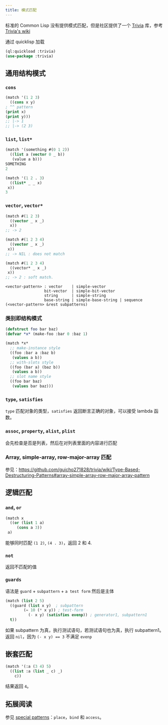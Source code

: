 ```yaml
---
title: 模式匹配
---
```


标准的 Common Lisp 没有提供模式匹配，但是社区提供了一个 [Trivia](https://github.com/guicho271828/trivia) 库，参考 [Trivia's wiki](https://github.com/guicho271828/trivia/wiki/What-is-pattern-matching%3F-Benefits%3F)

通过 quicklisp 加载
~~~lisp
(ql:quickload :trivia)
(use-package :trivia)
~~~

## 通用结构模式

### `cons`

~~~lisp
(match '(1 2 3)
  ((cons x y)
; ^^ pattern
(print x)
(print y)))
;; |-> 1
;; |-> (2 3)
~~~

### `list`, `list*`

~~~lisp
(match '(something #(0 1 2))
  ((list a (vector 0 _ b))
   (value a b)))
SOMETHING
2

(match '(1 2 . 3)
  ((list* _ _ x)
 x))
3
~~~

### `vector`, `vector*`

~~~lisp
(match #(1 2 3)
  ((vector _ x _)
  x))
;; -> 2

(match #(1 2 3 4)
  ((vector _ x _)
 x))
;; -> NIL : does not match

(match #(1 2 3 4)
  ((vector* _ x _)
 x))
;; -> 2 : soft match.
~~~
```
<vector-pattern> : vector    | simple-vector
                 bit-vector  | simple-bit-vector
                 string      | simple-string
                 base-string | simple-base-string | sequence
(<vector-pattern> &rest subpatterns)
```

### 类别即结构模式

~~~lisp
(defstruct foo bar baz)
(defvar *x* (make-foo :bar 0 :baz 1)

(match *x*
  ;; make-instance style
  ((foo :bar a :baz b)
   (values a b))
  ;; with-slots style
  ((foo (bar a) (baz b))
   (values a b))
  ;; slot name style
  ((foo bar baz)
   (values bar baz)))
~~~
### `type`, `satisfies`
`type` 匹配对象的类型，`satisfies` 返回断言正确的对象，可以接受 lambda 函数。

### `assoc`, `property`, `alist`, `plist`
会先检查是否是列表，然后在对列表里面的内容进行匹配

### Array, simple-array, row-major-array 匹配

参见：https://github.com/guicho271828/trivia/wiki/Type-Based-Destructuring-Patterns#array-simple-array-row-major-array-pattern

## 逻辑匹配

### `and`, `or`

~~~lisp
(match x
  ((or (list 1 a)
     (cons a 3))
 a)
~~~
能够同时匹配 `(1 2)`, `(4 . 3)`，返回 2 和 4.

### `not`

返回不匹配的值

### `guards`

语法是 `guard` + `subpattern` + `a test form` 然后是主体
~~~lisp
(match (list 2 5)
  ((guard (list x y)  ; subpattern
        (= 10 (* x y)) ; test-form
          (- x y) (satisfies evenp)) ; generator1, subpattern1
  t))
~~~
如果 subpattern 为真，执行测试语句，若测试语句也为真，执行 subpattern1。
返回 `nil`，因为 `(- x y) == 3` 不满足 `evenp`

## 嵌套匹配

  ~~~lisp
  (match '(:a (3 4) 5)
    ((list :a (list _ c) _)
	  c))
  ~~~
  结果返回 `4`。

## 拓展阅读

参见 [special patterns](https://github.com/guicho271828/trivia/wiki/Special-Patterns)：`place`，`bind` 和 `access`。
